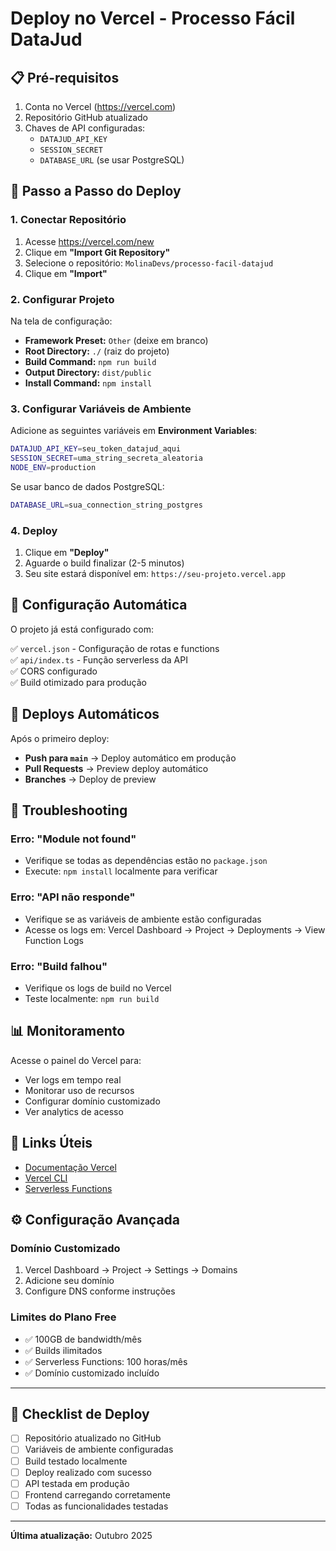 # Deploy no Vercel - Processo Fácil DataJud

## 📋 Pré-requisitos

1. Conta no Vercel (https://vercel.com)
2. Repositório GitHub atualizado
3. Chaves de API configuradas:
   - `DATAJUD_API_KEY`
   - `SESSION_SECRET`
   - `DATABASE_URL` (se usar PostgreSQL)

## 🚀 Passo a Passo do Deploy

### 1. Conectar Repositório

1. Acesse https://vercel.com/new
2. Clique em **"Import Git Repository"**
3. Selecione o repositório: `MolinaDevs/processo-facil-datajud`
4. Clique em **"Import"**

### 2. Configurar Projeto

Na tela de configuração:

- **Framework Preset:** `Other` (deixe em branco)
- **Root Directory:** `./` (raiz do projeto)
- **Build Command:** `npm run build`
- **Output Directory:** `dist/public`
- **Install Command:** `npm install`

### 3. Configurar Variáveis de Ambiente

Adicione as seguintes variáveis em **Environment Variables**:

```bash
DATAJUD_API_KEY=seu_token_datajud_aqui
SESSION_SECRET=uma_string_secreta_aleatoria
NODE_ENV=production
```

Se usar banco de dados PostgreSQL:
```bash
DATABASE_URL=sua_connection_string_postgres
```

### 4. Deploy

1. Clique em **"Deploy"**
2. Aguarde o build finalizar (2-5 minutos)
3. Seu site estará disponível em: `https://seu-projeto.vercel.app`

## 🔧 Configuração Automática

O projeto já está configurado com:

✅ `vercel.json` - Configuração de rotas e functions  
✅ `api/index.ts` - Função serverless da API  
✅ CORS configurado  
✅ Build otimizado para produção  

## 🔄 Deploys Automáticos

Após o primeiro deploy:

- **Push para `main`** → Deploy automático em produção
- **Pull Requests** → Preview deploy automático
- **Branches** → Deploy de preview

## 🐛 Troubleshooting

### Erro: "Module not found"
- Verifique se todas as dependências estão no `package.json`
- Execute: `npm install` localmente para verificar

### Erro: "API não responde"
- Verifique se as variáveis de ambiente estão configuradas
- Acesse os logs em: Vercel Dashboard → Project → Deployments → View Function Logs

### Erro: "Build falhou"
- Verifique os logs de build no Vercel
- Teste localmente: `npm run build`

## 📊 Monitoramento

Acesse o painel do Vercel para:
- Ver logs em tempo real
- Monitorar uso de recursos
- Configurar domínio customizado
- Ver analytics de acesso

## 🔗 Links Úteis

- [Documentação Vercel](https://vercel.com/docs)
- [Vercel CLI](https://vercel.com/docs/cli)
- [Serverless Functions](https://vercel.com/docs/functions)

## ⚙️ Configuração Avançada

### Domínio Customizado

1. Vercel Dashboard → Project → Settings → Domains
2. Adicione seu domínio
3. Configure DNS conforme instruções

### Limites do Plano Free

- ✅ 100GB de bandwidth/mês
- ✅ Builds ilimitados
- ✅ Serverless Functions: 100 horas/mês
- ✅ Domínio customizado incluído

---

## 📝 Checklist de Deploy

- [ ] Repositório atualizado no GitHub
- [ ] Variáveis de ambiente configuradas
- [ ] Build testado localmente
- [ ] Deploy realizado com sucesso
- [ ] API testada em produção
- [ ] Frontend carregando corretamente
- [ ] Todas as funcionalidades testadas

---

**Última atualização:** Outubro 2025
